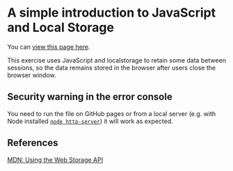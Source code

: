 # A simple introduction to JavaScript and Local Storage

You can [view this page here](https://front-end-materials.github.io/local-storage/js-local-storage-form/).

This exercise uses JavaScript and localstorage to retain some data between sessions, so the data remains stored in the browser after users close the browser window.

## Security warning in the error console

You need to run the file on GitHub pages or from a local server (e.g. with Node installed [`node http-server`](https://www.npmjs.com/package/http-server)) it will work as expected.

## References

[MDN: Using the Web Storage API](https://developer.mozilla.org/en-US/docs/Web/API/Web_Storage_API/Using_the_Web_Storage_API)
